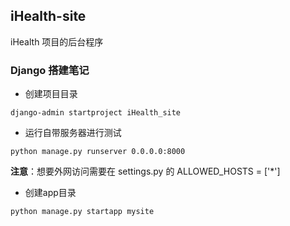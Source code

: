 ## iHealth-site
iHealth 项目的后台程序

### Django 搭建笔记
* 创建项目目录
```
django-admin startproject iHealth_site
```

* 运行自带服务器进行测试
```
python manage.py runserver 0.0.0.0:8000
```
**注意**：想要外网访问需要在 settings.py 的 ALLOWED_HOSTS = ['\*']

* 创建app目录
```
python manage.py startapp mysite
```